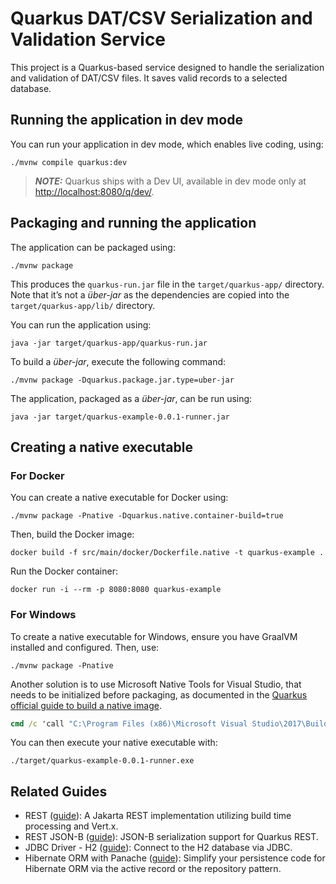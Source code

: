 # Quarkus DAT/CSV Serialization and Validation Service

This project is a Quarkus-based service designed to handle the serialization and validation of DAT/CSV files. It saves
valid records to a selected database.

## Running the application in dev mode

You can run your application in dev mode, which enables live coding, using:

```shell
./mvnw compile quarkus:dev
```

> **_NOTE:_** Quarkus ships with a Dev UI, available in dev mode only at <http://localhost:8080/q/dev/>.

## Packaging and running the application

The application can be packaged using:

```shell
./mvnw package
```

This produces the `quarkus-run.jar` file in the `target/quarkus-app/` directory. Note that it’s not a _über-jar_ as the
dependencies are copied into the `target/quarkus-app/lib/` directory.

You can run the application using:

```shell
java -jar target/quarkus-app/quarkus-run.jar
```

To build a _über-jar_, execute the following command:

```shell
./mvnw package -Dquarkus.package.jar.type=uber-jar
```

The application, packaged as a _über-jar_, can be run using:

```shell
java -jar target/quarkus-example-0.0.1-runner.jar
```

## Creating a native executable

### For Docker

You can create a native executable for Docker using:

```shell
./mvnw package -Pnative -Dquarkus.native.container-build=true
```

Then, build the Docker image:

```shell
docker build -f src/main/docker/Dockerfile.native -t quarkus-example .
```

Run the Docker container:

```shell
docker run -i --rm -p 8080:8080 quarkus-example
```

### For Windows

To create a native executable for Windows, ensure you have GraalVM installed and configured. Then, use:

```shell
./mvnw package -Pnative
```

Another solution is to use Microsoft Native Tools for Visual Studio, that needs to be initialized before packaging, as
documented in
the [Quarkus official guide to build a native image](https://quarkus.io/guides/building-native-image#producing-a-native-executable).

```cmd
cmd /c 'call "C:\Program Files (x86)\Microsoft Visual Studio\2017\BuildTools\VC\Auxiliary\Build\vcvars64.bat" && mvn package -Dnative'
```

You can then execute your native executable with:

```shell
./target/quarkus-example-0.0.1-runner.exe
```

## Related Guides

- REST ([guide](https://quarkus.io/guides/rest)): A Jakarta REST implementation utilizing build time processing and
  Vert.x.
- REST JSON-B ([guide](https://quarkus.io/guides/rest#json-serialisation)): JSON-B serialization support for Quarkus
  REST.
- JDBC Driver - H2 ([guide](https://quarkus.io/guides/datasource)): Connect to the H2 database via JDBC.
- Hibernate ORM with Panache ([guide](https://quarkus.io/guides/hibernate-orm-panache)): Simplify your persistence code
  for Hibernate ORM via the active record or the repository pattern.